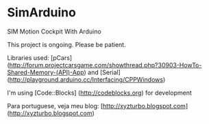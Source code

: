 # SimArduino
SIM Motion Cockpit With Arduino

This project is ongoing. Please be patient.

Libraries used:
[pCars] (http://forum.projectcarsgame.com/showthread.php?30903-HowTo-Shared-Memory-(API)-App) and [Serial] (http://playground.arduino.cc/Interfacing/CPPWindows)

I'm using [Code::Blocks] (http://codeblocks.org) for development

Para portuguese, veja meu blog: [http://xyzturbo.blogspot.com] (http://xyzturbo.blogspot.com)
